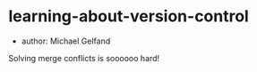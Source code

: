 # learning-about-version-control
 - author: Michael Gelfand

Solving merge conflicts is soooooo hard!